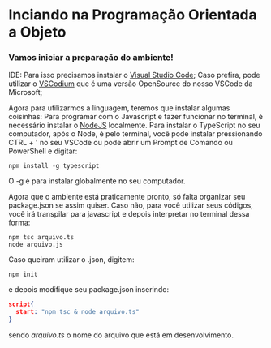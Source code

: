 <h1> Inciando na Programação Orientada a Objeto </h1>

<h3> Vamos iniciar a preparação do ambiente! </h3>

IDE:
Para isso precisamos instalar o [Visual Studio Code](https://code.visualstudio.com/download);
Caso prefira, pode utilizar o [VSCodium](https://vscodium.com/) que é uma versão OpenSource do nosso VSCode da Microsoft;

Agora para utilizarmos a linguagem, teremos que instalar algumas coisinhas:
Para programar com o Javascript e fazer funcionar no terminal, é necessário instalar o [NodeJS](https://nodejs.org/en/download) localmente.
Para instalar o TypeScript no seu computador, após o Node, é pelo terminal, você pode instalar pressionando CTRL + ' no seu VSCode ou pode abrir um Prompt de Comando ou PowerShell e digitar:
```
npm install -g typescript
```
O -g é para instalar globalmente no seu computador.

Agora que o ambiente está praticamente pronto, só falta organizar seu package.json se assim quiser.
Caso não, para você utilizar seus códigos, você irá transpilar para javascript e depois interpretar no terminal dessa forma:
```
npm tsc arquivo.ts
node arquivo.js
```

Caso queiram utilizar o .json, digitem:
```
npm init
```

e depois modifique seu package.json inserindo:
```json
script{
  start: "npm tsc & node arquivo.ts"
}
```

sendo *arquivo.ts* o nome do arquivo que está em desenvolvimento.
